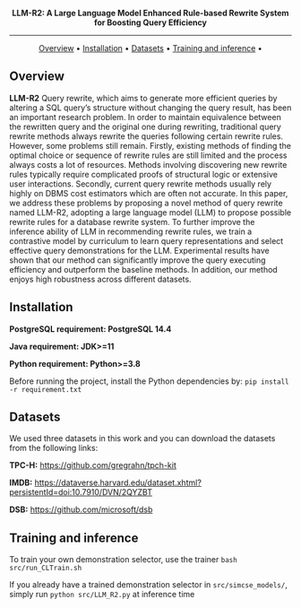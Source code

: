 
<div align="center">

**LLM-R2: A Large Language Model Enhanced Rule-based Rewrite System for Boosting Query Efficiency**

------

<p align="center">
  <a href="#Overview">Overview</a> •
  <a href="#Installation">Installation</a> •
  <a href="#Datasets">Datasets</a> •
  <a href="#Training and inference">Training and inference</a> •
</p>

</div>


## Overview 
**LLM-R2**  Query rewrite, which aims to generate more efficient queries by altering a SQL query’s structure without changing the query result, has been an important research problem. In order to maintain equivalence between the rewritten query and the original one during rewriting, traditional query rewrite methods always rewrite the queries following certain rewrite rules. However, some problems still remain. Firstly, existing methods of finding the optimal choice or sequence of rewrite rules are still limited and the process always costs a lot of resources. Methods involving discovering new rewrite rules typically require complicated proofs of structural logic or extensive user interactions. Secondly, current query rewrite methods usually rely highly on DBMS cost estimators which are often not accurate. In this paper, we address these problems by proposing a novel method of query rewrite named LLM-R2, adopting a large language model (LLM) to propose possible rewrite rules for a database rewrite system. To further improve the inference ability of LLM in recommending rewrite rules, we train a contrastive model by curriculum to learn query representations and select effective query demonstrations for the LLM. Experimental results have shown that our method can significantly improve the query executing efficiency and outperform the baseline methods. In addition, our method enjoys high robustness across different datasets.



</div>

## Installation

**PostgreSQL requirement: PostgreSQL 14.4**

**Java requirement: JDK>=11**

**Python requirement: Python>=3.8**

Before running the project, install the Python dependencies by: ```pip install -r requirement.txt```


## Datasets

We used three datasets in this work and you can download the datasets from the following links:

**TPC-H:** https://github.com/gregrahn/tpch-kit

**IMDB:** https://dataverse.harvard.edu/dataset.xhtml?persistentId=doi:10.7910/DVN/2QYZBT

**DSB:** https://github.com/microsoft/dsb


## Training and inference

To train your own demonstration selector, use the trainer ```bash src/run_CLTrain.sh```

If you already have a trained demonstration selector in ```src/simcse_models/```, simply run ```python src/LLM_R2.py``` at inference time
